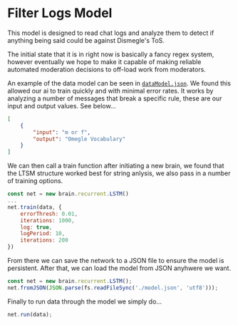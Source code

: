 # Filter Logs Model

This model is designed to read chat logs and analyze them to detect if anything being said could be against Dismegle's ToS. 

The initial state that it is in right now is basically a fancy regex system, however eventually we hope to make it capable of making reliable automated moderation decisions to off-load work from moderators.

An example of the data model can be seen in [`dataModel.json`](https://github.com/dickeyy/dismegle-ai/blob/main/filter-logs/dataModel.json). We found this allowed our ai to train quickly and with minimal error rates. It works by analyzing a number of messages that break a specific rule, these are our input and output values. See below...

```json
[
    {
        "input": "m or f",
        "output": "Omegle Vocabulary"
    }
]
```

We can then call a train function after initiating a new brain, we found that the LTSM structure worked best for string anlysis, we also pass in a number of training options.

```js
const net = new brain.recurrent.LSTM()
...
net.train(data, {
    errorThresh: 0.01,
    iterations: 1000,
    log: true,
    logPeriod: 10,
    iterations: 200
})
```

From there we can save the network to a JSON file to ensure the model is persistent. After that, we can load the model from JSON anyhwere we want.

```js
const net = new brain.recurrent.LSTM();
net.fromJSON(JSON.parse(fs.readFileSync('./model.json', 'utf8')));
```

Finally to run data through the model we simply do...

```js
net.run(data);
```